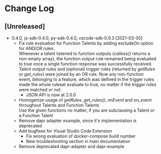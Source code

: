 <!---
  Copyright (c) 2021 Bosch.IO GmbH

  This Source Code Form is subject to the terms of the Mozilla Public
  License, v. 2.0. If a copy of the MPL was not distributed with this
  file, You can obtain one at https://mozilla.org/MPL/2.0/.

  SPDX-License-Identifier: MPL-2.0
-->

# Change Log

## [Unreleased]

- 0.4.0, js-sdk-0.4.0, py-sdk-0.4.0, vscode-sdk-0.9.3 [2021-03-30]
  - Fix rule evaluation for Function Talents by adding excludeOn option for AND/OR rules.<br>
    Whenever a talent listened to function outputs (_callees()_ returns a non-empty array), the function output rule remained being evaluated to true once a single function response was successfully received. Talent output rules and (optional) trigger rules (returned by _getRules_ or _get\_rules_) were joined by an OR rule. Now any non-function event, belonging to a feature, which was defined in the trigger rules made the whole ruleset evaluate to true, no matter if the trigger rules were matched or not.
    - JSON API is now at 2.0.0
  - Homogenize usage of _getRules_, _get\_rules()_, _onEvent_ and _on\_event_ throughout Talents and Function Talents<br>
    Use the given functions no matter, if you are subclassing a Talent or a Function Talent
  - Remove dapr adapter example, since it's implementation is deprecated
  - Add bugfixes for Visual Studio Code Extension
    - Fix wrong evaluation of docker-compose build number
    - New troubleshooting section in main documentation
  - Remove deprecated dapr-adapter and dapr-example
